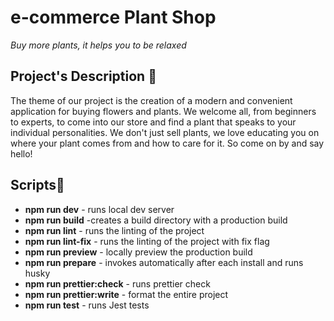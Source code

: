 # e-commerce Plant Shop
*Buy more plants, it helps you to be relaxed*

## Project's Description 📝
The theme of our project is the creation of a modern and convenient application for buying flowers and plants.
We welcome all, from beginners to experts, to come into our store and find a plant that speaks to your individual personalities. We don't just sell plants, we love educating you on where your plant comes from and how to care for it. So come on by and say hello!

## Scripts📄

- **npm run dev** - runs local dev server
- **npm run build** -creates a build directory with a production build
- **npm run lint** - runs the linting of the project
- **npm run lint-fix** - runs the linting of the project with fix flag
- **npm run preview** - locally preview the production build
- **npm run prepare** - invokes automatically after each install and runs husky
- **npm run prettier:check** - runs prettier check
- **npm run prettier:write** - format the entire project
- **npm run test** - runs Jest tests
